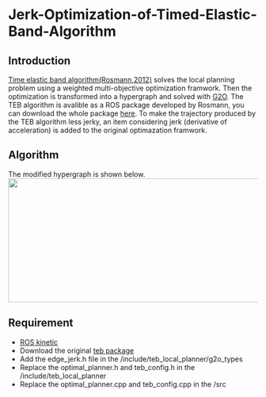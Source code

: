 # Jerk-Optimization-of-Timed-Elastic-Band-Algorithm

## Introduction
[Time elastic band algorithm(Rosmann,2012)](http://ieeexplore.ieee.org/abstract/document/6309484/) solves the local planning problem using a weighted multi-objective optimization framwork. Then the optimization is transformed into a hypergraph and solved with [G2O](http://ieeexplore.ieee.org/abstract/document/5979949/). The TEB algorithm is avalible as a ROS package developed by Rosmann, you can download the whole package [here](https://github.com/rst-tu-dortmund/teb_local_planner).
To make the trajectory produced by the TEB algorithm less jerky, an item considering jerk (derivative of acceleration) is added to the original optimazation framwork.

## Algorithm
The modified hypergraph is shown below. 
<img width="600" height="250" src="https://github.com/ZRZheng/Jerk-Optimization-of-Timed-Elastic-Band-Algorithm/blob/master/HyperGraph.PNG">

## Requirement
* [ROS kinetic](http://wiki.ros.org/kinetic/Installation)
* Download the original [teb package](https://github.com/rst-tu-dortmund/teb_local_planner)
* Add the edge_jerk.h file in the /include/teb_local_planner/g2o_types
* Replace the optimal_planner.h and teb_config.h in the /include/teb_local_planner
* Replace the optimal_planner.cpp and teb_config.cpp in the /src
